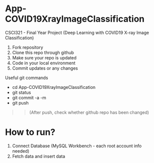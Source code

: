 # App-COVID19XrayImageClassification
CSCI321 - Final Year Project (Deep Learning with COVID19 X-ray Image Classification)

1. Fork repository
2. Clone this repo through github
3. Make sure your repo is updated 
3. Code in your local environment
4. Commit updates or any changes

Useful git commands
* cd App-COVID19XrayImageClassification
* git status
* git commit -a -m
* git push
>> (After push, check whether github repo has been changed)

# How to run?
1. Connect Database (MySQL Workbench - each root account info needed)
2. Fetch data and insert data
